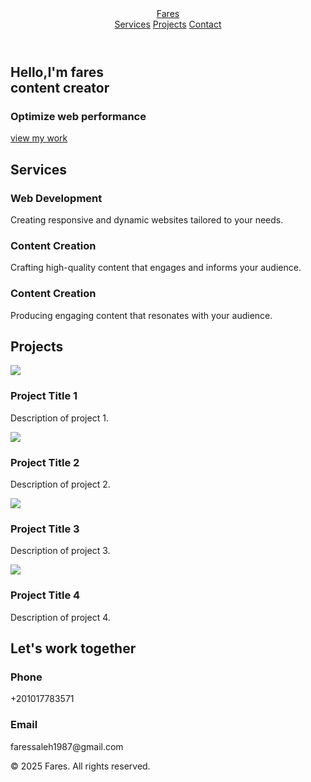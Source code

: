 <!DOCTYPE html>
<html lang="en">
<head>
  <meta charset="UTF-8">
  <meta name="viewport" content="width=device-width, initial-scale=1.0">
  <link rel="stylesheet" href="style.css">
  <link rel="stylesheet" href="https://cdnjs.cloudflare.com/ajax/libs/font-awesome/5.15.3/css/all.min.css">
  <title>My project</title>
</head>
  <body>
  <header>
    <a href="#" class="logo">Fares</a>
    <nav class="navigation">
      <a href="#services">Services</a>
      <a href="#projects">Projects</a>
      <a href="#contact">Contact</a>
    </nav>
  </header>
  <section class="main">
    <div>
    <h2>Hello,I'm fares<br><span>content creator</span></h2>
    <h3>Optimize web performance</h3>
    <a href="projects" class="main-btn">view my work</a>
    <div class="social-icons">
      <a href="#"><i class="fab fa-facebook"></i></a>
      <a href="#"><i class="fab fa-instagram"></i></a>
      <a href="#"><i class="fab fa-whatsapp"></i></a>
      <a href="#"><i class="fab fa-twitter"></i></a>
    </div>
    </div>
  </section>
  <section class="cards" id="services">
    <h2 class="title">Services</h2>
    <div class="content">
      <div class="card">
        <div class="icon">
          <i class="fas fa-laptop-code"></i>
        </div>
          <div class="info">
            <h3>Web Development</h3>
            <p>Creating responsive and dynamic websites tailored to your needs.</p>
          </div>
      </div>
          <div class="card">
            <div class="icon">
              <i class="fas fa-edit"></i>
            </div>
            <div class="info">
              <h3>Content Creation</h3>
              <p>Crafting high-quality content that engages and informs your audience.</p>
            </div>
          </div>
          <div class="card">
            <div class="icon">
              <i class="fas fa-graduation-cap"></i>
            </div>
            <div class="info">
              <h3>Content Creation</h3>
              <p>Producing engaging content that resonates with your audience.</p>
            </div>
          </div>
    </div>
  </section>
  <section class="projects" id="projects">
    <h2 class="title">Projects</h2>
    <div class="content">
      <div class="project-card">
        <div class="project-image">
        <img src="images/project1.jpg">
        </div>
            <div class="project-info">
            <h3>Project Title 1</h3>
            <p>Description of project 1.</p>
            </div>
      </div>
      <div class="project-card">
        <div class="project-image">
        <img src="images/project2.jpg">
        </div>
            <div class="project-info">
            <h3>Project Title 2</h3>
            <p>Description of project 2.</p>
            </div>
      </div>
      <div class="project-card">
        <div class="project-image">
        <img src="images/project3.jpg">
        </div>
            <div class="project-info">
            <h3>Project Title 3</h3>
            <p>Description of project 3.</p>
            </div>
      </div>
      <div class="project-card">
        <div class="project-image">
        <img src="images/project4.jpg">
        </div>
            <div class="project-info">
            <h3>Project Title 4</h3>
            <p>Description of project 4.</p>
            </div>
      </div>
    </div>
  </section>
  <section class="cards contact" id="contact">
    <h2 class="title">Let's work together</h2>
    <div class="content">
      <div class="card">
        <div class="icon">
          <i class="fas fa-phone"></i>
        </div>
        <div class="info">
          <h3>Phone</h3>
          <p>+201017783571</p>
        </div>
      </div>
      <div class="card">
        <div class="icon">
          <i class="fas fa-envelope"></i>
        </div>
        <div class="info">
          <h3>Email</h3>
          <p>faressaleh1987@gmail.com</p>
        </div>
      </div>
    </div>
  </section>
  <footer class="footer">
    <div class="footer-content">
      <p>&copy; 2025 Fares. All rights reserved.</p>
      <div class="social-icons">
        <a href="#"><i class="fab fa-facebook"></i></a>
        <a href="#"><i class="fab fa-instagram"></i></a>
        <a href="#"><i class="fab fa-whatsapp"></i></a>
        <a href="#"><i class="fab fa-twitter"></i></a>
      </div>
    </div>
  </footer>
  </body>
</html>
